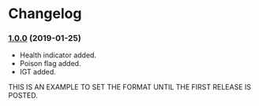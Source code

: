# Changelog

### [1.0.0](https://drive.google.com) (2019-01-25)
* Health indicator added.
* Poison flag added.
* IGT added.

THIS IS AN EXAMPLE TO SET THE FORMAT UNTIL THE FIRST RELEASE IS POSTED.
